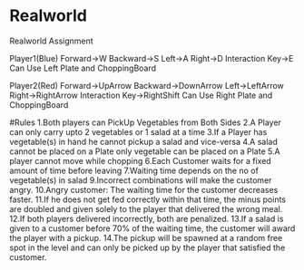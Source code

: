 # Realworld
Realworld Assignment

Player1(Blue)
Forward->W
Backward->S
Left->A
Right->D
Interaction Key->E
Can Use Left Plate and ChoppingBoard

Player2(Red)
Forward->UpArrow
Backward->DownArrow
Left->LeftArrow
Right->RightArrow
Interaction Key->RightShift
Can Use Right Plate and ChoppingBoard

#Rules
1.Both players can PickUp Vegetables from Both Sides
2.A Player can only carry upto 2 vegetables or 1 salad  at a time
3.If a Player has vegetable(s) in hand he cannot pickup a salad and vice-versa
4.A salad cannot be placed on a Plate only vegetable can be placed on a Plate
5.A player cannot move while chopping
6.Each Customer waits for a fixed amount of time before leaving
7.Waiting time depends on the no of vegetable(s) in salad
9.Incorrect combinations will make the customer angry.
10.Angry customer: The waiting time for the customer decreases faster. 
11.If he does not get fed correctly within that time, the minus points are doubled and given solely to the player that delivered the wrong meal. 
12.If both players delivered incorrectly, both are penalized.
13.If a salad is given to a customer before 70% of the waiting time, the customer will award the player with a pickup. 
14.The pickup will be spawned at a random free spot in the level and can only be picked up by the player that satisfied the customer.


